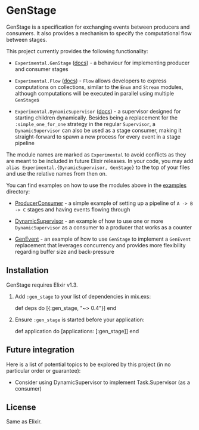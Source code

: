 # GenStage

GenStage is a specification for exchanging events between producers and consumers. It also provides a mechanism to specify the computational flow between stages.

This project currently provides the following functionality:

  * `Experimental.GenStage` ([docs](https://hexdocs.pm/gen_stage/Experimental.GenStage.html)) - a behaviour for implementing producer and consumer stages

  * `Experimental.Flow` ([docs](https://hexdocs.pm/gen_stage/Experimental.Flow.html)) - `Flow` allows developers to express computations on collections, similar to the `Enum` and `Stream` modules, although computations will be executed in parallel using multiple `GenStage`s

  * `Experimental.DynamicSupervisor` ([docs](https://hexdocs.pm/gen_stage/Experimental.DynamicSupervisor.html)) - a supervisor designed for starting children dynamically. Besides being a replacement for the `:simple_one_for_one` strategy in the regular `Supervisor`, a `DynamicSupervisor` can also be used as a stage consumer, making it straight-forward to spawn a new process for every event in a stage pipeline

The module names are marked as `Experimental` to avoid conflicts as they are meant to be included in future Elixir releases. In your code, you may add `alias Experimental.{DynamicSupervisor, GenStage}` to the top of your files and use the relative names from then on.

You can find examples on how to use the modules above in the [examples](examples) directory:

  * [ProducerConsumer](examples/producer_consumer.exs) - a simple example of setting up a pipeline of `A -> B -> C` stages and having events flowing through

  * [DynamicSupervisor](examples/dynamic_supervisor.exs) - an example of how to use one or more `DynamicSupervisor` as a consumer to a producer that works as a counter

  * [GenEvent](examples/gen_event.exs) - an example of how to use `GenStage` to implement a `GenEvent` replacement that leverages concurrency and provides more flexibility regarding buffer size and back-pressure

## Installation

GenStage requires Elixir v1.3.

  1. Add `:gen_stage` to your list of dependencies in mix.exs:

        def deps do
          [{:gen_stage, "~> 0.4"}]
        end

  2. Ensure `:gen_stage` is started before your application:

        def application do
          [applications: [:gen_stage]]
        end

## Future integration

Here is a list of potential topics to be explored by this project (in no particular order or guarantee):

  * Consider using DynamicSupervisor to implement Task.Supervisor (as a consumer)

## License

Same as Elixir.
